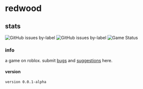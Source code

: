 # redwood

## stats
![GitHub issues by-label](https://img.shields.io/github/issues-raw/gamesphere/redwood/bug.svg?label=bugs)
![GitHub issues by-label](https://img.shields.io/github/issues-raw/gamesphere/redwood/suggestion.svg?label=suggestions)
![Game Status](https://img.shields.io/badge/gamesphere--status-OPEN-brightgreen.svg)
### info
a game on roblox. submit [bugs](https://github.com/gamesphere/redwood/issues) and [suggestions](https://github.com/gamesphere/redwood/issues) here.

#### version 
```
version 0.0.1-alpha
```

